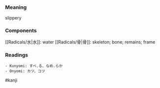 ### Meaning

slippery

### Components

[[Radicals/水|水]]: water [[Radicals/骨|骨]]: skeleton; bone; remains; frame

### Readings

```
- Kunyomi: すべ.る、なめ.らか
- Onyomi: カツ、コツ
```

#kanji